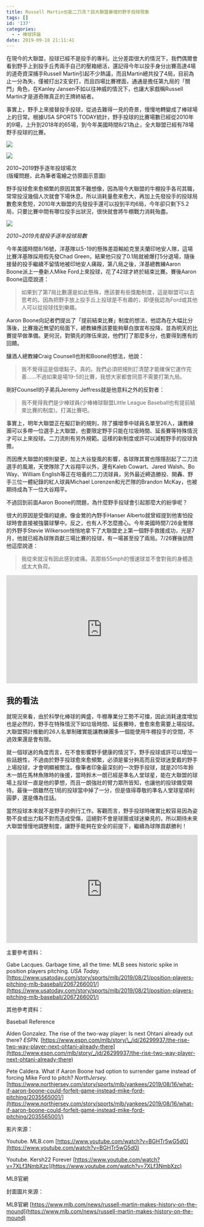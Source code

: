 ```yaml
---
title: Russell Martin也能二刀流？談大聯盟暴增的野手投球現象
tags: []
id: '137'
categories:
  - - 棒球評論
date: 2019-09-18 21:11:41
---
```


在現今的大聯盟，投球已經不是投手的專利。比分差距很大的情況下，我們偶爾會看到野手上到投手丘秀兩手自己的壓箱絕活，還記得今年以投手身分出賽高達4場的道奇資深捕手Russell Martin引起不少熱議，而且Martin總共投了4局，目前為止一分為失，僅被打出2支安打，而且四場比賽裡面，通通是擔任第九局的「關門」角色，在Kanley Jansen不如以往神威的情況下，也讓大家戲稱Russell Martin才是道奇隊真正的王牌終結者。

事實上，野手上來接替投手投球，從過去難得一見的奇景，慢慢地轉變成了棒球場上的日常。根據USA SPORTS TODAY統計，野手投球的比賽場數已經從2010年的9場，上升到2018年的65場，到今年美國時間8/21為止，全大聯盟已經有78場野手投球的比賽。

![](https://i.imgur.com/4DUXws6.jpg)

<!-- more -->

![](https://i.imgur.com/XW4EzJo.png)

2010~2019野手逐年投球場次  
(版權問題，此為筆者電繪之仿原圖示意圖)

野手投球愈來愈頻繁的原因其實不難想像，因為現今大聯盟的牛棚投手各司其職，常常投沒幾個人次就會下場休息，所以消耗量愈來愈大，再加上先發投手的投球局數愈來愈短，2010年大聯盟的先發投手還可以投到平均6局，今年卻只剩下5.2局，只要比賽中間有哪位投手出狀況，很快就會將牛棚戰力消耗殆盡。

![](https://i.imgur.com/1URyvaM.png)

*2010~2019先發投手逐年投球局數*

今年美國時間8/16號，洋基隊以5-19的懸殊差距輸給克里夫蘭印地安人隊，這場比賽洋基隊採用假先發Chad Green，結果他只投了0.1局就被爆打5分退場，隨後接替的投手繼續不留情地被印地安人痛毆，第八局之後，洋基總教練Aaron Boone派上一壘新人Mike Ford上來投球，花了42球才終於結束比賽。賽後Aaron Boone這麼說道：

> 如果到了第7局比數還是如此懸殊，應該要有些獎勵制度，這是聯盟可以去思考的。因為把野手放上投手丘上投球是不有趣的，即便我認為Ford或其他人可以從投球找到樂趣。

Aaron Boone向記者們提出了「提前結束比賽」制度的想法，他認為在大幅比分落後，比賽幾近無望的局面下，總教練應該要能夠舉白旗宣布投降，並為明天的比賽提早做準備。更何況，對領先的隊伍來說，他們打了那麼多分，也要得到應有的回饋。

釀酒人總教練Craig Counsell也附和Boone的想法，他說：

> 我不覺得這是個壞點子。真的。我們必須把規則訂清楚才能確保它運作完善......不過如果是場19-5的比賽，我想大家都會同意不需要打第九局。

剛好Counsell的子弟兵Jeremy Jeffress就是他意料之外的反對者：

> 我不覺得我們是少棒球員(少棒棒球聯盟Little League Baseball也有提前結束比賽的制度)。打滿比賽吧。

事實上，明年大聯盟正在擬訂新的規則，除了擴增季中球員名單至26人，讓教練團可以多帶一位選手上大聯盟，也要限定野手只能在垃圾時間、延長賽等特殊情況才可以上來投球。二刀流則有另外規範。這樣的新制度或許可以減輕野手的投球負擔。

而因應大聯盟的規則變更，加上大谷旋風的影響，各球隊其實也隱隱刮起了二刀流選手的風潮，天使隊除了大谷翔平以外，還有Kaleb Cowart、Jared Walsh、Bo Way、William English等正在培養的二刀流球員，另外最近締造勝投、開轟、野手三位一體紀錄的紅人球員Michael Lorenzen和光芒隊的Brandon McKay，也被期待成為下一位大谷翔平。

不過回到前面Aaron Boone的問題，為什麼野手投球會引起那麼大的紛爭呢？

很大的原因是受傷的疑慮。像金鶯的內野手Hanser Alberto就曾經提到他害怕投球時會直接被強襲球擊中。反之，也有人不怎麼擔心。今年美國時間7/26金鶯隊的外野手Stevie Wilkerson悄悄地拿下了大聯盟史上第一個野手救援成功，光是7月，他就已經為球隊貢獻三場比賽的投球，有一場甚至投了兩局。7/26賽後訪問他這麼說道：

> 我從來就沒有因此感到痠痛。丟那些55mph的慢速球並不會對我的身體造成太大負荷。

<style>.embed-container { position: relative; padding-bottom: 56.25%; height: 0; overflow: hidden; max-width: 100%; } .embed-container iframe, .embed-container object, .embed-container embed { position: absolute; top: 0; left: 0; width: 100%; height: 100%; }</style><div class='embed-container'><iframe src='https://www.youtube.com/embed/BGHTr5wG5d0' frameborder='0' allowfullscreen></iframe></div>

## **我的看法**

就現況來看，由於科學化棒球的興盛，牛棚專業分工勢不可擋，因此消耗速度增加也是必然的，野手在特殊情況下如垃圾時間、延長賽時，會愈來愈需要上場投球。大聯盟預計推動的26人名單制確實能讓教練團多一個能使用牛棚投手的空間，不過效果還是會有限。

就一個球迷的角度而言，在不會影響野手健康的情況下，野手投球或許可以增加一些話題性，不過由於野手投球愈來愈頻繁，必須是輩分夠高而且受球迷愛戴的野手上場投球，才會明顯被關注。像筆者印象最深刻的一次野手投球，就是2015年鈴木一朗在馬林魚隊時的後援，當時鈴木一朗已經是準名人堂球星，能在大聯盟的球場上投球一直是他的夢想，而且一朗強壯的臂力眾所皆知，也讓他的投球備受期待。最後一朗雖然在1局的投球當中掉了一分，但是值得尊敬的準名人堂球星順利圓夢，還是傳為佳話。

當然投球本來就不是野手的例行工作。客觀而言，野手投球時確實比較容易因為姿勢不良或出力點不對而造成受傷，這絕對不會是球團或球迷樂見的，所以期待未來大聯盟慢慢地調整制度，讓野手能夠在安全的前提下，繼續為球隊貢獻勝利！

<style>.embed-container { position: relative; padding-bottom: 56.25%; height: 0; overflow: hidden; max-width: 100%; } .embed-container iframe, .embed-container object, .embed-container embed { position: absolute; top: 0; left: 0; width: 100%; height: 100%; }</style><div class='embed-container'><iframe src='https://www.mlb.com/video/share/ichiro-gets-the-itch-to-pitch-c518811183?t=most-popular' frameborder='0' allowfullscreen></iframe></div>

主要參考資料：

Gabe Lacques. Garbage time, all the time: MLB sees historic spike in position players pitching. _USA Today._ [https://www.usatoday.com/story/sports/mlb/2019/08/21/position-players-pitching-mlb-baseball/2067266001/](https://www.usatoday.com/story/sports/mlb/2019/08/21/position-players-pitching-mlb-baseball/2067266001/)

其他參考資料：

Baseball Reference

Alden Gonzalez. The rise of the two-way player: Is next Ohtani already out there? _ESPN._ [https://www.espn.com/mlb/story/\_/id/26299937/the-rise-two-way-player-next-ohtani-already-there](https://www.espn.com/mlb/story/_/id/26299937/the-rise-two-way-player-next-ohtani-already-there)

Pete Caldera. What if Aaron Boone had option to surrender game instead of forcing Mike Ford to pitch? _NorthJersey._ [https://www.northjersey.com/story/sports/mlb/yankees/2019/08/16/what-if-aaron-boone-could-forfeit-game-instead-mike-ford-pitching/2035565001/](https://www.northjersey.com/story/sports/mlb/yankees/2019/08/16/what-if-aaron-boone-could-forfeit-game-instead-mike-ford-pitching/2035565001/)

影片來源：

Youtube. MLB.com [https://www.youtube.com/watch?v=BGHTr5wG5d0](https://www.youtube.com/watch?v=BGHTr5wG5d0)

Youtube. Kersh22 Forever [https://www.youtube.com/watch?v=7XLf3NmbXzc](https://www.youtube.com/watch?v=7XLf3NmbXzc)

MLB官網

封面圖片來源：

MLB官網 [https://www.mlb.com/news/russell-martin-makes-history-on-the-mound](https://www.mlb.com/news/russell-martin-makes-history-on-the-mound)